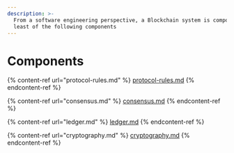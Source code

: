 ```yaml
---
description: >-
  From a software engineering perspective, a Blockchain system is composed at
  least of the following components
---
```


# Components

{% content-ref url="protocol-rules.md" %}
[protocol-rules.md](protocol-rules.md)
{% endcontent-ref %}

{% content-ref url="consensus.md" %}
[consensus.md](consensus.md)
{% endcontent-ref %}

{% content-ref url="ledger.md" %}
[ledger.md](ledger.md)
{% endcontent-ref %}

{% content-ref url="cryptography.md" %}
[cryptography.md](cryptography.md)
{% endcontent-ref %}
